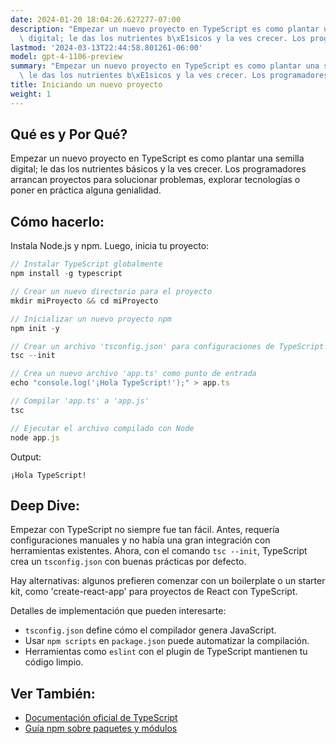 ```yaml
---
date: 2024-01-20 18:04:26.627277-07:00
description: "Empezar un nuevo proyecto en TypeScript es como plantar una semilla\
  \ digital; le das los nutrientes b\xE1sicos y la ves crecer. Los programadores arrancan\u2026"
lastmod: '2024-03-13T22:44:58.801261-06:00'
model: gpt-4-1106-preview
summary: "Empezar un nuevo proyecto en TypeScript es como plantar una semilla digital;\
  \ le das los nutrientes b\xE1sicos y la ves crecer. Los programadores arrancan\u2026"
title: Iniciando un nuevo proyecto
weight: 1
---
```


## Qué es y Por Qué?
Empezar un nuevo proyecto en TypeScript es como plantar una semilla digital; le das los nutrientes básicos y la ves crecer. Los programadores arrancan proyectos para solucionar problemas, explorar tecnologías o poner en práctica alguna genialidad.

## Cómo hacerlo:
Instala Node.js y npm. Luego, inicia tu proyecto:

```TypeScript
// Instalar TypeScript globalmente
npm install -g typescript

// Crear un nuevo directorio para el proyecto
mkdir miProyecto && cd miProyecto

// Inicializar un nuevo proyecto npm
npm init -y

// Crear un archivo 'tsconfig.json' para configuraciones de TypeScript
tsc --init

// Crea un nuevo archivo 'app.ts' como punto de entrada
echo "console.log('¡Hola TypeScript!');" > app.ts

// Compilar 'app.ts' a 'app.js'
tsc

// Ejecutar el archivo compilado con Node
node app.js
```

Output:
```
¡Hola TypeScript!
```

## Deep Dive:
Empezar con TypeScript no siempre fue tan fácil. Antes, requería configuraciones manuales y no había una gran integración con herramientas existentes. Ahora, con el comando `tsc --init`, TypeScript crea un `tsconfig.json` con buenas prácticas por defecto.

Hay alternativas: algunos prefieren comenzar con un boilerplate o un starter kit, como 'create-react-app' para proyectos de React con TypeScript.

Detalles de implementación que pueden interesarte:
- `tsconfig.json` define cómo el compilador genera JavaScript.
- Usar `npm scripts` en `package.json` puede automatizar la compilación.
- Herramientas como `eslint` con el plugin de TypeScript mantienen tu código limpio.

## Ver También:
- [Documentación oficial de TypeScript](https://www.typescriptlang.org/docs/home.html)
- [Guía npm sobre paquetes y módulos](https://docs.npmjs.com/about-packages-and-modules)
